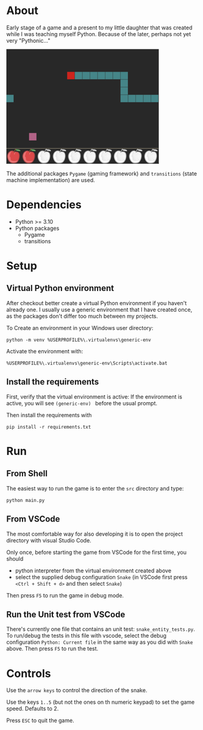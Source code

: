 # About

Early stage of a game and a present to my little daughter that was created
while I was teaching myself Python. Because of the later, perhaps not yet very
"Pythonic..."


![Screenshot](snake-screenshot.png)

The additional packages `Pygame` (gaming framework) and `transitions` (state
machine implementation) are used.

# Dependencies

- Python >= 3.10
- Python packages
  - Pygame
  - transitions 

# Setup

## Virtual Python environment

After checkout better create a virtual Python environment if you haven't
already one. I usually use a generic environment that I have created once, as
the packages don't differ too much between my projects.

To Create an environment in your Windows user directory:
```
python -m venv %USERPROFILE%\.virtualenvs\generic-env
```

Activate the environment with:
```
%USERPROFILE%\.virtualenvs\generic-env\Scripts\activate.bat
```

## Install the requirements

First, verify that the virtual environment is active: If the environment is
active, you will see `(generic-env) ` before the usual prompt.

Then install the requirements with
```
pip install -r requirements.txt
```

# Run

## From Shell
The easiest way to run the game is to enter the `src` directory and type:

```
python main.py
```

## From VSCode

The most comfortable way for also developing it is to open the project
directory with visual Studio Code.

Only once, before starting the game from VSCode for the first time, you should
- python interpreter from the virtual environment created above
- select the supplied debug configuration `Snake` (in VSCode first press 
`<Ctrl + Shift + d>` and then select `Snake`)

Then press `F5` to run the game in debug mode.

## Run the Unit test from VSCode

There's currently one file that contains an unit test: `snake_entity_tests.py`.
To run/debug the tests in this file with vscode, select the debug configuration
`Python: Current file` in the same way as you did with `Snake` above. Then
press `F5` to run the test.

# Controls

Use the `arrow keys` to control the direction of the snake.

Use the keys `1..5` (but not the ones on th numeric keypad) to set the game
speed. Defaults to 2.

Press `ESC` to quit the game.

